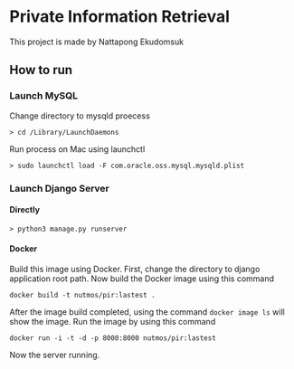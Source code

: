 # Private Information Retrieval

This project is made by Nattapong Ekudomsuk

## How to run

### Launch MySQL

Change directory to mysqld proecess

```> cd /Library/LaunchDaemons```

Run process on Mac using launchctl

```> sudo launchctl load -F com.oracle.oss.mysql.mysqld.plist```

### Launch Django Server

#### Directly

```> python3 manage.py runserver```

#### Docker

Build this image using Docker. First, change the directory to django application root path. Now build the Docker image using this command

```docker build -t nutmos/pir:lastest .```

After the image build completed, using the command ```docker image ls``` will show the image. Run the image by using this command

```docker run -i -t -d -p 8000:8000 nutmos/pir:lastest```

Now the server running.
